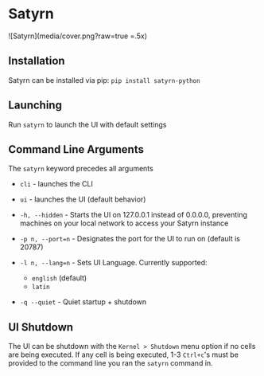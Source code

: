 # Satyrn

![Satyrn](media/cover.png?raw=true =.5x)

## Installation
Satyrn can be installed via pip: `pip install satyrn-python`

## Launching
Run `satyrn` to launch the UI with default settings

## Command Line Arguments
The `satyrn` keyword precedes all arguments

- `cli` - launches the CLI

- `ui` - launches the UI (default behavior)

- `-h, --hidden` - Starts the UI on 127.0.0.1 instead of 0.0.0.0, preventing machines on your local network to access 
your Satyrn instance

- `-p n, --port=n` - Designates the port for the UI to run on (default is 20787)

- `-l n, --lang=n` - Sets UI Language. Currently supported:
	- `english` (default)
	- `latin`

- `-q --quiet` - Quiet startup + shutdown

## UI Shutdown
The UI can be shutdown with the `Kernel > Shutdown` menu option if no cells are being executed.
If any cell is being executed, 1-3 `Ctrl+c`'s must be provided to the command line you ran the `satyrn` command in.
